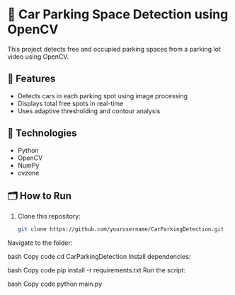 # 🚗 Car Parking Space Detection using OpenCV

This project detects free and occupied parking spaces from a parking lot video using OpenCV.

## 📸 Features
- Detects cars in each parking spot using image processing
- Displays total free spots in real-time
- Uses adaptive thresholding and contour analysis

## 🧠 Technologies
- Python
- OpenCV
- NumPy
- cvzone


## 🗂️ How to Run
1. Clone this repository:
   ```bash
   git clone https://github.com/yourusername/CarParkingDetection.git
Navigate to the folder:

bash
Copy code
cd CarParkingDetection
Install dependencies:

bash
Copy code
pip install -r requirements.txt
Run the script:

bash
Copy code
python main.py